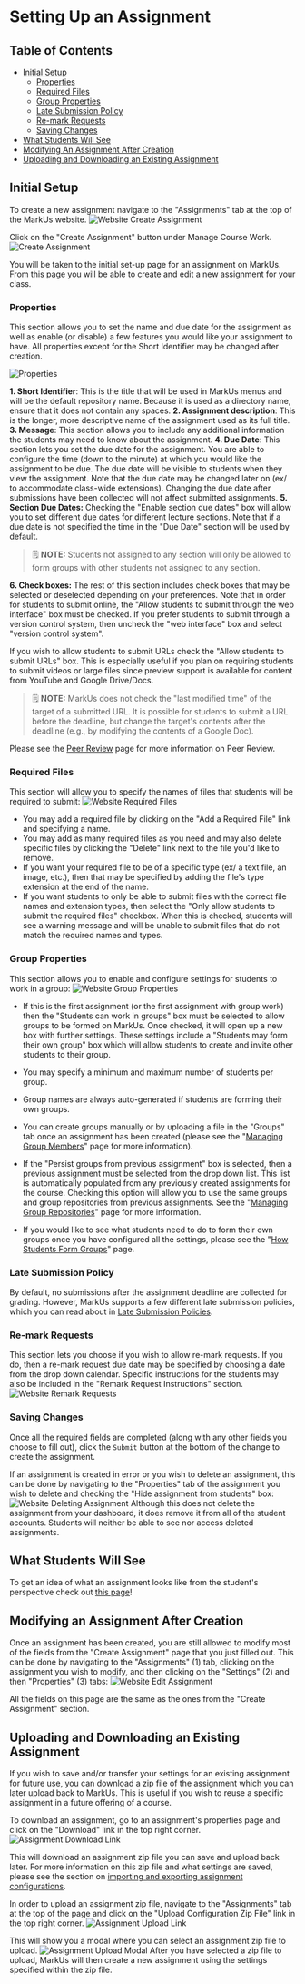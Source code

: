# Setting Up an Assignment

## Table of Contents

- [Initial Setup](#initial-setup)
    - [Properties](#properties)
    - [Required Files](#required-files)
    - [Group Properties](#group-properties)
    - [Late Submission Policy](#late-submission-policy)
    - [Re-mark Requests](#re-mark-requests)
    - [Saving Changes](#saving-changes)
- [What Students Will See](#what-students-will-see)
- [Modifying An Assignment After Creation](#modifying-an-assignment-after-creation)
- [Uploading and Downloading an Existing Assignment](#uploading-and-downloading-an-existing-assignment)

## Initial Setup

To create a new assignment navigate to the "Assignments" tab at the top of the MarkUs website.
![Website Create Assignment](images/assignment-tab.png)

Click on the "Create Assignment" button under Manage Course Work.
![Create Assignment](images/create-assignment-button.png)

You will be taken to the initial set-up page for an assignment on MarkUs. From this page you will be able to create and edit a new assignment for your class.

### Properties

This section allows you to set the name and due date for the assignment as well as enable (or disable) a few features you would like your assignment to have. All properties except for the Short Identifier may be changed after creation.

![Properties](images/assignment-creation-properties-field.png)

**1. Short Identifier**: This is the title that will be used in MarkUs menus and will be the default repository name. Because it is used as a directory name, ensure that it does not contain any spaces.
**2. Assignment description**: This is the longer, more descriptive name of the assignment used as its full title.
**3. Message**: This section allows you to include any additional information the students may need to know about the assignment.
**4. Due Date**: This section lets you set the due date for the assignment. You are able to configure the time (down to the minute) at which you would like the assignment to be due. The due date will be visible to students when they view the assignment. Note that the due date may be changed later on (ex/ to accommodate class-wide extensions). Changing the due date after submissions have been collected will not affect submitted assignments.
**5. Section Due Dates:** Checking the "Enable section due dates" box will allow you to set different due dates for different lecture sections. Note that if a due date is not specified the time in the "Due Date" section will be used by default.
> :spiral_notepad: **NOTE:** Students not assigned to any section will only be allowed to form groups with other students not assigned to any section.

**6. Check boxes:** The rest of this section includes check boxes that may be selected or deselected depending on your preferences. Note that in order for students to submit online, the "Allow students to submit through the web interface" box must be checked. If you prefer students to submit through a version control system, then uncheck the "web interface" box and select "version control system".

If you wish to allow students to submit URLs check the "Allow students to submit URLs" box. This is especially useful if you plan on requiring students to submit videos or large files since preview support is available for content from YouTube and Google Drive/Docs.
> :spiral_notepad: **NOTE:**
> MarkUs does not check the "last modified time" of the target of a submitted URL. It is possible for students to submit a URL before the deadline, but change the target's contents after the deadline (e.g., by modifying the contents of a Google Doc).

Please see the [Peer Review](Instructor-Guide--Assignments--Peer-Review.md) page for more information on Peer Review.

### Required Files

This section will allow you to specify the names of files that students will be required to submit:
![Website Required Files](images/assignment-required-files.png)

- You may add a required file by clicking on the "Add a Required File" link and specifying a name.
- You may add as many required files as you need and may also delete specific files by clicking the "Delete" link next to the file you'd like to remove.
- If you want your required file to be of a specific type (ex/ a text file, an image, etc.), then that may be specified by adding the file's type extension at the end of the name.
- If you want students to only be able to submit files with the correct file names and extension types, then select the "Only allow students to submit the required files" checkbox. When this is checked, students will see a warning message and will be unable to submit files that do not match the required names and types.

### Group Properties

This section allows you to enable and configure settings for students to work in a group:
![Website Group Properties](images/assignment-group-properties.png)

- If this is the first assignment (or the first assignment with group work) then the "Students can work in groups" box must be selected to allow groups to be formed on MarkUs. Once checked, it will open up a new box with further settings. These settings include a "Students may form their own group" box which will allow students to create and invite other students to their group.
- You may specify a minimum and maximum number of students per group.
- Group names are always auto-generated if students are forming their own groups.
- You can create groups manually or by uploading a file in the "Groups" tab once an assignment has been created (please see the "[Managing Group Members](Instructor-Guide--Groups.md)" page for more information).

- If the "Persist groups from previous assignment" box is selected, then a previous assignment must be selected from the drop down list. This list is automatically populated from any previously created assignments for the course. Checking this option will allow you to use the same groups and group repositories from previous assignments. See the "[Managing Group Repositories](Instructor-Guide--Groups.md)" page for more information.

- If you would like to see what students need to do to form their own groups once you have configured all the settings, please see the "[How Students Form Groups](Student-Guide.md)" page.

### Late Submission Policy

By default, no submissions after the assignment deadline are collected for grading.
However, MarkUs supports a few different late submission policies, which you can read about in [Late Submission Policies](Instructor-Guide--Assignments--Late-Submission-Policies.md).

### Re-mark Requests

This section lets you choose if you wish to allow re-mark requests. If you do, then a re-mark request due date may be specified by choosing a date from the drop down calendar. Specific instructions for the students may also be included in the "Remark Request Instructions" section.
![Website Remark Requests](images/assignment-remark-requests.png)

### Saving Changes

Once all the required fields are completed (along with any other fields you choose to fill out), click the `Submit` button at the bottom of the change to create the assignment.

If an assignment is created in error or you wish to delete an assignment, this can be done by navigating to the "Properties" tab of the assignment you wish to delete and checking the "Hide assignment from students" box:
![Website Deleting Assignment](images/assignments-hide-checkbox.png)
Although this does not delete the assignment from your dashboard, it does remove it from all of the student accounts. Students will neither be able to see nor access deleted assignments.

## What Students Will See

To get an idea of what an assignment looks like from the student's perspective check out [this page](Instructor-Guide--Student-View.md)!

## Modifying an Assignment After Creation

Once an assignment has been created, you are still allowed to modify most of the fields from the "Create Assignment" page that you just filled out. This can be done by navigating to the "Assignments" (1) tab, clicking on the assignment you wish to modify, and then clicking on the "Settings" (2) and then "Properties" (3) tabs:
![Website Edit Assignment](https://user-images.githubusercontent.com/50387112/58756344-d2680680-84c4-11e9-9a4f-af50a0c5cc00.png)

All the fields on this page are the same as the ones from the "Create Assignment" section.

## Uploading and Downloading an Existing Assignment

If you wish to save and/or transfer your settings for an existing assignment for future use, you can download a zip file of the assignment which you can later upload back to MarkUs. This is useful if you wish to reuse a specific assignment in a future offering of a course.

To download an assignment, go to an assignment's properties page and click on the "Download" link in the top right corner.
![Assignment Download Link](images/assignment-download-link.png)

This will download an assignment zip file you can save and upload back later. For more information on this zip file and what settings are saved, please see the section on [importing and exporting assignment configurations](Instructor-Guide--Importing-and-Exporting-Data.md#assignment-configuration).

In order to upload an assignment zip file, navigate to the "Assignments" tab at the top of the page and click on the "Upload Configuration Zip File" link in the top right corner.
![Assignment Upload Link](images/assignment-upload-link.png)

This will show you a modal where you can select an assignment zip file to upload.
![Assignment Upload Modal](images/assignment-upload-modal.png)
After you have selected a zip file to upload, MarkUs will then create a new assignment using the settings specified within the zip file.
